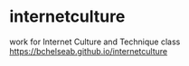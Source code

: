 # internetculture
work for Internet Culture and Technique class
https://bchelseab.github.io/internetculture
